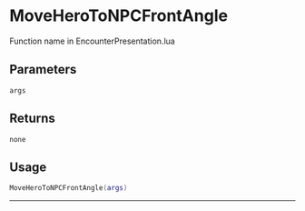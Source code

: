 # MoveHeroToNPCFrontAngle
Function name in EncounterPresentation.lua
## Parameters
`args`
## Returns
`none`
## Usage
```lua
MoveHeroToNPCFrontAngle(args)
```
---
